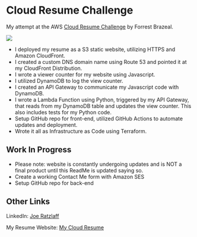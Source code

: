 # **Cloud Resume Challenge**
My attempt at the AWS [Cloud Resume Challenge](https://cloudresumechallenge.dev/) by Forrest Brazeal.


![](https://miro.medium.com/v2/resize:fit:1100/format:webp/1*Czb6G5RcJ3_wkQIRpxF0_w.png)

* I deployed my resume as a S3 static website, utilizing HTTPS and Amazon CloudFront.
* I created a custom DNS domain name using Route 53 and pointed it at my CloudFront Distribution.
* I wrote a viewer counter for my website using Javascript.
* I utilized DynamoDB to log the view counter.
* I created an API Gateway to communicate my Javascript code with DynamoDB.
* I wrote a Lambda Function using Python, triggered by my API Gateway, that reads from my DynamoDB table and updates the view counter. This also includes tests for my Python code.
* Setup GitHub repo for front-end, utilized GitHub Actions to automate updates and deployment.
* Wrote it all as Infrastructure as Code using Terraform.

## Work In Progress
* Please note: website is constantly undergoing updates and is NOT a final product until this ReadMe is updated saying so.
* Create a working Contact Me form with Amazon SES
* Setup GitHub repo for back-end

## Other Links
LinkedIn: [Joe Ratzlaff](https://www.linkedin.com/in/joe-ratzlaff-95b582159/)

My Resume Website: [My Cloud Resume](https://real.jratzresume.com/)
